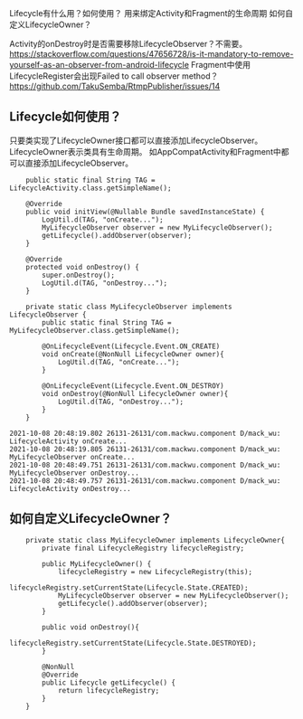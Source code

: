 


Lifecycle有什么用？如何使用？ 用来绑定Activity和Fragment的生命周期
如何自定义LifecycleOwner？


Activity的onDestroy时是否需要移除LifecycleObserver？不需要。https://stackoverflow.com/questions/47656728/is-it-mandatory-to-remove-yourself-as-an-observer-from-android-lifecycle
Fragment中使用LifecycleRegister会出现Failed to call observer method？https://github.com/TakuSemba/RtmpPublisher/issues/14



## Lifecycle如何使用？
只要类实现了LifecycleOwner接口都可以直接添加LifecycleObserver。LifecycleOwner表示类具有生命周期。
如AppCompatActivity和Fragment中都可以直接添加LifecycleObserver。
```
    public static final String TAG = LifecycleActivity.class.getSimpleName();

    @Override
    public void initView(@Nullable Bundle savedInstanceState) {
        LogUtil.d(TAG, "onCreate...");
        MyLifecycleObserver observer = new MyLifecycleObserver();
        getLifecycle().addObserver(observer);
    }

    @Override
    protected void onDestroy() {
        super.onDestroy();
        LogUtil.d(TAG, "onDestroy...");
    }

    private static class MyLifecycleObserver implements LifecycleObserver {
        public static final String TAG = MyLifecycleObserver.class.getSimpleName();

        @OnLifecycleEvent(Lifecycle.Event.ON_CREATE)
        void onCreate(@NonNull LifecycleOwner owner){
            LogUtil.d(TAG, "onCreate...");
        }

        @OnLifecycleEvent(Lifecycle.Event.ON_DESTROY)
        void onDestroy(@NonNull LifecycleOwner owner){
            LogUtil.d(TAG, "onDestroy...");
        }
    }
```

```
2021-10-08 20:48:19.802 26131-26131/com.mackwu.component D/mack_wu: LifecycleActivity onCreate...
2021-10-08 20:48:19.805 26131-26131/com.mackwu.component D/mack_wu: MyLifecycleObserver onCreate...
2021-10-08 20:48:49.751 26131-26131/com.mackwu.component D/mack_wu: MyLifecycleObserver onDestroy...
2021-10-08 20:48:49.757 26131-26131/com.mackwu.component D/mack_wu: LifecycleActivity onDestroy...
```


## 如何自定义LifecycleOwner？
```
    private static class MyLifecycleOwner implements LifecycleOwner{
        private final LifecycleRegistry lifecycleRegistry;

        public MyLifecycleOwner() {
            lifecycleRegistry = new LifecycleRegistry(this);
            lifecycleRegistry.setCurrentState(Lifecycle.State.CREATED);
            MyLifecycleObserver observer = new MyLifecycleObserver();
            getLifecycle().addObserver(observer);
        }

        public void onDestroy(){
            lifecycleRegistry.setCurrentState(Lifecycle.State.DESTROYED);
        }

        @NonNull
        @Override
        public Lifecycle getLifecycle() {
            return lifecycleRegistry;
        }
    }
```














